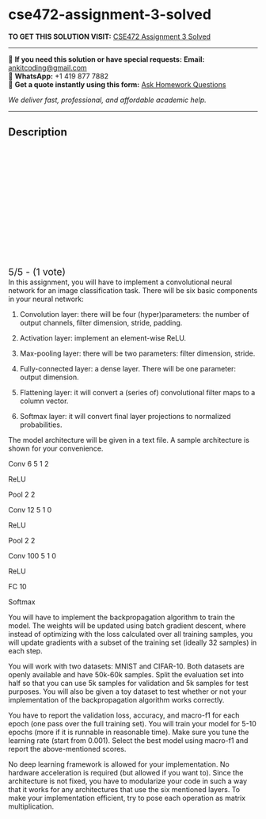 # cse472-assignment-3-solved
**TO GET THIS SOLUTION VISIT:** [CSE472 Assignment 3 Solved](https://www.ankitcodinghub.com/product/cse472-in-this-assignment-you-will-have-to-implement-a-convolutional-neural-network-for-an-image-classification-task-there-will-be-six-basic-components-in-your-neural-network-solved/)


---

📩 **If you need this solution or have special requests:** **Email:** ankitcoding@gmail.com  
📱 **WhatsApp:** +1 419 877 7882  
📄 **Get a quote instantly using this form:** [Ask Homework Questions](https://www.ankitcodinghub.com/services/ask-homework-questions/)

*We deliver fast, professional, and affordable academic help.*

---

<h2>Description</h2>



<div class="kk-star-ratings kksr-auto kksr-align-center kksr-valign-top" data-payload="{&quot;align&quot;:&quot;center&quot;,&quot;id&quot;:&quot;112868&quot;,&quot;slug&quot;:&quot;default&quot;,&quot;valign&quot;:&quot;top&quot;,&quot;ignore&quot;:&quot;&quot;,&quot;reference&quot;:&quot;auto&quot;,&quot;class&quot;:&quot;&quot;,&quot;count&quot;:&quot;1&quot;,&quot;legendonly&quot;:&quot;&quot;,&quot;readonly&quot;:&quot;&quot;,&quot;score&quot;:&quot;5&quot;,&quot;starsonly&quot;:&quot;&quot;,&quot;best&quot;:&quot;5&quot;,&quot;gap&quot;:&quot;4&quot;,&quot;greet&quot;:&quot;Rate this product&quot;,&quot;legend&quot;:&quot;5\/5 - (1 vote)&quot;,&quot;size&quot;:&quot;24&quot;,&quot;title&quot;:&quot;CSE472 Assignment 3 Solved&quot;,&quot;width&quot;:&quot;138&quot;,&quot;_legend&quot;:&quot;{score}\/{best} - ({count} {votes})&quot;,&quot;font_factor&quot;:&quot;1.25&quot;}">

<div class="kksr-stars">

<div class="kksr-stars-inactive">
            <div class="kksr-star" data-star="1" style="padding-right: 4px">


<div class="kksr-icon" style="width: 24px; height: 24px;"></div>
        </div>
            <div class="kksr-star" data-star="2" style="padding-right: 4px">


<div class="kksr-icon" style="width: 24px; height: 24px;"></div>
        </div>
            <div class="kksr-star" data-star="3" style="padding-right: 4px">


<div class="kksr-icon" style="width: 24px; height: 24px;"></div>
        </div>
            <div class="kksr-star" data-star="4" style="padding-right: 4px">


<div class="kksr-icon" style="width: 24px; height: 24px;"></div>
        </div>
            <div class="kksr-star" data-star="5" style="padding-right: 4px">


<div class="kksr-icon" style="width: 24px; height: 24px;"></div>
        </div>
    </div>

<div class="kksr-stars-active" style="width: 138px;">
            <div class="kksr-star" style="padding-right: 4px">


<div class="kksr-icon" style="width: 24px; height: 24px;"></div>
        </div>
            <div class="kksr-star" style="padding-right: 4px">


<div class="kksr-icon" style="width: 24px; height: 24px;"></div>
        </div>
            <div class="kksr-star" style="padding-right: 4px">


<div class="kksr-icon" style="width: 24px; height: 24px;"></div>
        </div>
            <div class="kksr-star" style="padding-right: 4px">


<div class="kksr-icon" style="width: 24px; height: 24px;"></div>
        </div>
            <div class="kksr-star" style="padding-right: 4px">


<div class="kksr-icon" style="width: 24px; height: 24px;"></div>
        </div>
    </div>
</div>


<div class="kksr-legend" style="font-size: 19.2px;">
            5/5 - (1 vote)    </div>
    </div>
In this assignment, you will have to implement a convolutional neural network for an image classification task. There will be six basic components in your neural network:

1. Convolution layer: there will be four (hyper)parameters: the number of output channels, filter dimension, stride, padding.

2. Activation layer: implement an element-wise ReLU.

3. Max-pooling layer: there will be two parameters: filter dimension, stride.

4. Fully-connected layer: a dense layer. There will be one parameter: output dimension.

5. Flattening layer: it will convert a (series of) convolutional filter maps to a column vector.

6. Softmax layer: it will convert final layer projections to normalized probabilities.

The model architecture will be given in a text file. A sample architecture is shown for your convenience.

Conv 6 5 1 2

ReLU

Pool 2 2

Conv 12 5 1 0

ReLU

Pool 2 2

Conv 100 5 1 0

ReLU

FC 10

Softmax

You will have to implement the backpropagation algorithm to train the model. The weights will be updated using batch gradient descent, where instead of optimizing with the loss calculated over all training samples, you will update gradients with a subset of the training set (ideally 32 samples) in each step.

You will work with two datasets: MNIST and CIFAR-10. Both datasets are openly available and have 50k-60k samples. Split the evaluation set into half so that you can use 5k samples for validation and 5k samples for test purposes. You will also be given a toy dataset to test whether or not your implementation of the backpropagation algorithm works correctly.

You have to report the validation loss, accuracy, and macro-f1 for each epoch (one pass over the full training set). You will train your model for 5-10 epochs (more if it is runnable in reasonable time). Make sure you tune the learning rate (start from 0.001). Select the best model using macro-f1 and report the above-mentioned scores.

No deep learning framework is allowed for your implementation. No hardware acceleration is required (but allowed if you want to). Since the architecture is not fixed, you have to modularize your code in such a way that it works for any architectures that use the six mentioned layers. To make your implementation efficient, try to pose each operation as matrix multiplication.
